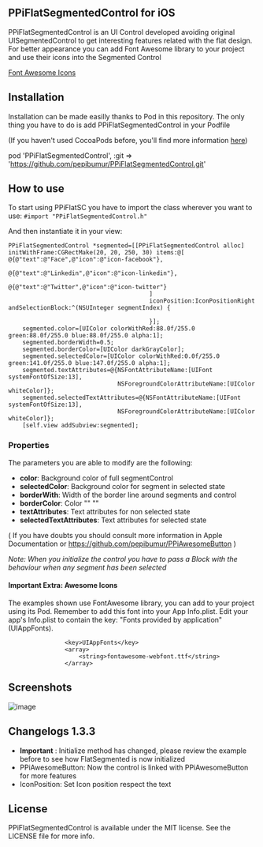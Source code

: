 ## PPiFlatSegmentedControl for iOS

PPiFlatSegmentedControl is an UI Control developed avoiding original UISegmentedControl to get interesting features related with the flat design. 
For better appearance you can add Font Awesome library to your project and use their icons into the Segmented Control

[Font Awesome Icons](http://fortawesome.github.io/Font-Awesome/icons/)

## Installation
Installation can be made easilly thanks to Pod in this repository. The only thing you have to do is add PPiFlatSegmentedControl in your Podfile

(If you haven't used CocoaPods before, you'll find more information [here](http://cocoapods.org/))

pod 'PPiFlatSegmentedControl', :git => 'https://github.com/pepibumur/PPiFlatSegmentedControl.git'

## How to use
To start using PPiFlatSC you have to import the class wherever you want to use:
```#import "PPiFlatSegmentedControl.h"```

And then instantiate it in your view:
```
PPiFlatSegmentedControl *segmented=[[PPiFlatSegmentedControl alloc] initWithFrame:CGRectMake(20, 20, 250, 30) items:@[               @{@"text":@"Face",@"icon":@"icon-facebook"},
                                        @{@"text":@"Linkedin",@"icon":@"icon-linkedin"},
                                        @{@"text":@"Twitter",@"icon":@"icon-twitter"}
                                        ]
                                        iconPosition:IconPositionRight andSelectionBlock:^(NSUInteger segmentIndex) {
                                            
                                        }];
    segmented.color=[UIColor colorWithRed:88.0f/255.0 green:88.0f/255.0 blue:88.0f/255.0 alpha:1];
    segmented.borderWidth=0.5;
    segmented.borderColor=[UIColor darkGrayColor];
    segmented.selectedColor=[UIColor colorWithRed:0.0f/255.0 green:141.0f/255.0 blue:147.0f/255.0 alpha:1];
    segmented.textAttributes=@{NSFontAttributeName:[UIFont systemFontOfSize:13],
                               NSForegroundColorAttributeName:[UIColor whiteColor]};
    segmented.selectedTextAttributes=@{NSFontAttributeName:[UIFont systemFontOfSize:13],
                               NSForegroundColorAttributeName:[UIColor whiteColor]};
    [self.view addSubview:segmented];

```
### Properties
The parameters you are able to modify are the following:
* **color**: Background color of full segmentControl
* **selectedColor**: Background color for segment in selected state
* **borderWith**: Width of the border line around segments and control
* **borderColor**: Color "" ""
* **textAttributes**: Text attributes for non selected state
* **selectedTextAttributes**: Text attributes for selected state 

( If you have doubts you should consult more information in Apple Documentation or https://github.com/pepibumur/PPiAwesomeButton )


*Note: When you initialize the control you have to pass a Block with the behaviour when any segment has been selected*

#### Important Extra: Awesome Icons
The examples shown use FontAwesome library, you can add to your project using its Pod. Remember to add this font into your App Info.plist. Edit your app's Info.plist to contain the key:
                    "Fonts provided by application" (UIAppFonts).

                    <key>UIAppFonts</key>
                    <array>
                        <string>fontawesome-webfont.ttf</string>
                    </array>
 

## Screenshots
![image](http://img202.imageshack.us/img202/5927/faws.png)

## Changelogs 1.3.3
* **Important** : Initialize method has changed, please review the example before to see how FlatSegmented is now initialized
* PPiAwesomeButton: Now the control is linked with PPiAwesomeButton for more features
* IconPosition: Set Icon position respect the text


## License
PPiFlatSegmentedControl is available under the MIT license. See the LICENSE file for more info.
